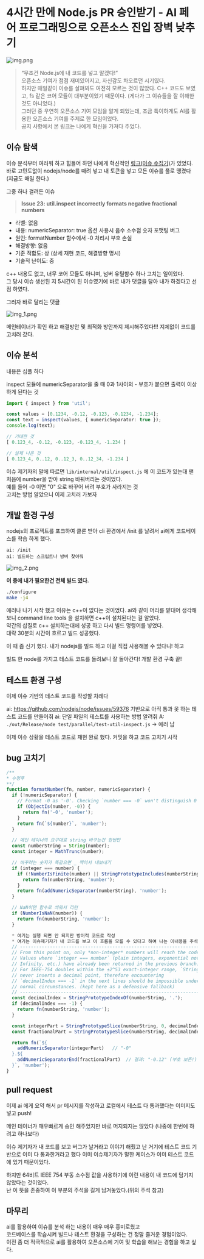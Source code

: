 # 4시간 만에 Node.js PR 승인받기 - AI 페어 프로그래밍으로 오픈소스 진입 장벽 낮추기

![img.png](img.png)

> “무조건 Node.js에 내 코드를 넣고 말겠다!”  
> 오픈소스 기여가 점점 재미있어지고, 자신감도 차오르던 시기였다.  
> 하지만 매일같이 이슈를 살펴봐도 여전히 모르는 것이 많았다. C++ 코드도 보였고, fs 같은 코어 모듈이 대부분이었기 때문이다. (게다가 그 이슈들을 잘 이해한 것도 아니었다.)  
> 그러던 중 우연히 오픈소스 기여 모임을 알게 되었는데, 조금 특이하게도 AI를 활용한 오픈소스 기여를 주제로 한 모임이었다.  
> 공지 사항에서 본 링크는 나에게 혁신을 가져다 주었다.

## 이슈 탐색

이슈 분석부터 여러워 하고 힘들어 하던 나에게 혁신적인 [링크(이슈 수집기)](https://contribution-issue-collector.streamlit.app/)가 있었다.  
바로 고민도없이 nodejs/node를 때려 넣고 내 토큰을 넣고 모든 이슈를 풀로 땡겼다(지금도 매일 한다.)

그중 하나 걸려든 이슈

> **Issue 23: util.inspect incorrectly formats negative fractional numbers**

- 라벨: 없음
- 내용: numericSeparator: true 옵션 사용시 음수 소수점 숫자 포맷팅 버그
- 원인: formatNumber 함수에서 -0 처리시 부호 손실
- 해결방향: 없음
- 기준 적합도: 상 (상세 재현 코드, 해결방향 명시)
- 기술적 난이도: 중

c++ 내용도 없고, 너무 코어 모듈도 아니며, 넘버 유틸함수 하나 고치는 일이었다.  
그 당시 이슈 생선된 지 5시간이 된 이슈였기에 바로 내가 댓글을 달아 내가 하겠다고 선점 하였다.

그러자 바로 달리는 댓글

![img_1.png](img_1.png)

메인테이너가 확인 하고 해결방안 및 최적화 방안까지 제시해주었다!!! 지체없이 코드를 고치러 갔다.

## 이슈 분석

내용은 심플 하다

inspect 모듈에 numericSeparator을 줄 때 0과 1사이의 - 부호가 붙으면 출력이 이상하게 된다는 것

```typescript
import { inspect } from 'util';

const values = [0.1234, -0.12, -0.123, -0.1234, -1.234];
const text = inspect(values, { numericSeparator: true });
console.log(text);

// 기대한 것
[ 0.123_4, -0.12, -0.123, -0.123_4, -1.234 ]

// 실제 나온 것
[ 0.123_4, 0..12, 0..12_3, 0..12_34, -1.234 ]
```

이슈 제기자의 말에 따르면 `lib/internal/util/inspect.js` 에 이 코드가 있는대 맨 처음에 number을 받아 string 바꿔버리는 것이었다.  
예를 들어 -0 이면 "0" 으로 바꾸어 버려 부호가 사라지는 것  
고치는 방법 알았으니 이제 고치러 가보자

## 개발 환경 구성

nodejs의 프로젝트를 포크하여 클론 받아 cli 환경에서 /init 를 날려서 ai에게 코드베이스를 학습 하게 했다.

```aiignore
ai: /init
ai: 빌드하는 스크립트나 방버 찾아줘
```

![img_2.png](img_2.png)

**이 중에 내가 필요한건 전체 빌드 였다.**

```bash
./configure
make -j4
```

에러나 나기 시작 했고 이유는 c++이 없다는 것이었다. ai와 같이 머리를 맡대어 생각해보니
command line tools 을 설치하면 c++이 설치된다는 걸 알았다.  
약간의 삽질로 c++ 설치하는대에 성공 하고 다시 빌드 명령어를 넣었다.  
대략 30분의 시간이 흐르고 빌드 성공했다.

이 때 좀 신기 했다. 내가 nodejs를 빌드 하고 이걸 직접 사용해볼 수 있다니! 하고

빌드 한 node를 가지고 테스트 코드를 돌려보니 잘 돌아간다! 개발 환경 구축 끝!

## 테스트 환경 구성

이제 이슈 기반의 테스트 코드를 작성할 차례다

ai: https://github.com/nodejs/node/issues/59376 기반으로 아직 통과 못 하는 테스트 코드를 만들어줘
ai: 단일 파일의 테스트를 사용하는 방법 알려줘
A: `./out/Release/node test/parallel/test-util-inspect.js` -> 에러 남

이제 이슈 상황을 테스트 코드로 재현 완료 했다. 커밋을 하고 코드 고치기 시작

## bug 고치기

```javascript
/**
* 수정후
**/
function formatNumber(fn, number, numericSeparator) {
  if (!numericSeparator) {
    // Format -0 as '-0'. Checking `number === -0` won't distinguish 0 from -0.
    if (ObjectIs(number, -0)) {
      return fn('-0', 'number');
    }
    return fn(`${number}`, 'number');
  }

  // 메인 테이너의 요구대로 string 바꾸는건 한번만
  const numberString = String(number);
  const integer = MathTrunc(number);

  // 바꾸려는 숫자가 똑같으면 _ 찍어서 내보내기
  if (integer === number) {
    if (!NumberIsFinite(number) || StringPrototypeIncludes(numberString, 'e')) {
      return fn(numberString, 'number');
    }
    return fn(addNumericSeparator(numberString), 'number');
  }

  // NaN이면 함수로 씌워서 리턴
  if (NumberIsNaN(number)) {
    return fn(numberString, 'number');
  }

  * 여기는 실행 되면 안 되지만 방어적 코드로 작성
  * 여기는 이슈제기자가 내 코드를 보고 이 흐름을 모를 수 있다고 하여 나는 이내용을 주석으로 작성
  // ---------------------------------------------------------------------------
  // From this point on, only *non-integer* numbers will reach the code below.
  // Values where `integer === number` (plain integers, exponential notation,
  // Infinity, etc.) have already been returned in the previous branch.
  // For IEEE-754 doubles within the ±2^53 exact-integer range, `String(number)`
  // never inserts a decimal point, therefore encountering
  // `decimalIndex === -1` in the next lines should be impossible under
  // normal circumstances. (kept here as a defensive fallback)
  // ---------------------------------------------------------------------------
  const decimalIndex = StringPrototypeIndexOf(numberString, '.');
  if (decimalIndex === -1) {
    return fn(numberString, 'number');
  }

  const integerPart = StringPrototypeSlice(numberString, 0, decimalIndex); // "-0"
  const fractionalPart = StringPrototypeSlice(numberString, decimalIndex + 1); // "12"

  return fn(`${
    addNumericSeparator(integerPart)   // "-0"
  }.${
    addNumericSeparatorEnd(fractionalPart)  // 결과: "-0.12" (부호 보존!)
  }`, 'number');
}
```

## pull request

이제 ai 에게 요약 해서 pr 메시지를 작성하고 로컬에서 테스트 다 통과했다는 이미지도 넣고 push!

메인 테이너가 매우빠르게 승인 해주었지만 바로 머지되지는 않았다 (나중에 한번에 하려고 하나보다)

이슈 제기자가 내 코드를 보고 버그가 날거라고 이야기 해줬고 난 거기에 테스트 코드 기반으로 이미 다 통과한거라고
했다 이미 이슈제기자가 말한 케이스가 이미 테스트 코드에 있기 때문이었다.

하지만 64비트 IEEE 754 부동 소수점 값을 사용하기에 이런 내용이 내 코드에 담기지 않았다는 것이었다.  
난 이 뜻을 존중하여 이 부분의 주석을 길게 남겨놓았다.(위의 주석 참고)

## 마무리

ai를 활용하여 이슈를 분석 하는 내용이 매우 매우 흥미로웠고  
코드베이스를 학습시켜 빌드나 테스트 환경을 구성하는 건 정말 즐거운 경험이었다.  
이전 좀 더 적극적으로 ai를 활용하여 오픈소스에 기여 및 학습을 해보는 경험을 하고 싶다.
